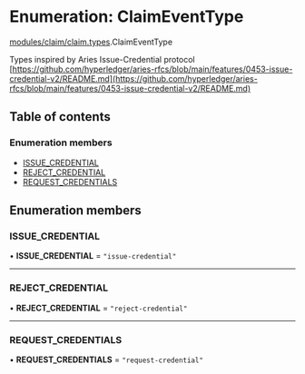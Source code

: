 # Enumeration: ClaimEventType

[modules/claim/claim.types](../modules/modules_claim_claim_types.md).ClaimEventType

Types inspired by Aries Issue-Credential protocol [https://github.com/hyperledger/aries-rfcs/blob/main/features/0453-issue-credential-v2/README.md](https://github.com/hyperledger/aries-rfcs/blob/main/features/0453-issue-credential-v2/README.md)

## Table of contents

### Enumeration members

- [ISSUE_CREDENTIAL](modules_claim_claim_types.ClaimEventType.md#issue_credential)
- [REJECT_CREDENTIAL](modules_claim_claim_types.ClaimEventType.md#reject_credential)
- [REQUEST_CREDENTIALS](modules_claim_claim_types.ClaimEventType.md#request_credentials)

## Enumeration members

### ISSUE\_CREDENTIAL

• **ISSUE\_CREDENTIAL** = `"issue-credential"`

___

### REJECT\_CREDENTIAL

• **REJECT\_CREDENTIAL** = `"reject-credential"`

___

### REQUEST\_CREDENTIALS

• **REQUEST\_CREDENTIALS** = `"request-credential"`

